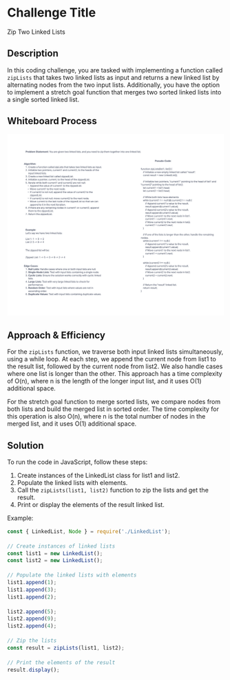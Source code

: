 # Challenge Title

Zip Two Linked Lists

## Description

In this coding challenge, you are tasked with implementing a function called `zipLists` that takes two linked lists as input and returns a new linked list by alternating nodes from the two input lists. Additionally, you have the option to implement a stretch goal function that merges two sorted linked lists into a single sorted linked list.

## Whiteboard Process

![Code Challenge 8](codechallenge8.png)

## Approach & Efficiency

For the `zipLists` function, we traverse both input linked lists simultaneously, using a while loop. At each step, we append the current node from list1 to the result list, followed by the current node from list2. We also handle cases where one list is longer than the other. This approach has a time complexity of O(n), where n is the length of the longer input list, and it uses O(1) additional space.

For the stretch goal function to merge sorted lists, we compare nodes from both lists and build the merged list in sorted order. The time complexity for this operation is also O(n), where n is the total number of nodes in the merged list, and it uses O(1) additional space.

## Solution

To run the code in JavaScript, follow these steps:

1. Create instances of the LinkedList class for list1 and list2.
2. Populate the linked lists with elements.
3. Call the `zipLists(list1, list2)` function to zip the lists and get the result.
4. Print or display the elements of the result linked list.

Example:

```javascript
const { LinkedList, Node } = require('./LinkedList');

// Create instances of linked lists
const list1 = new LinkedList();
const list2 = new LinkedList();

// Populate the linked lists with elements
list1.append(1);
list1.append(3);
list1.append(2);

list2.append(5);
list2.append(9);
list2.append(4);

// Zip the lists
const result = zipLists(list1, list2);

// Print the elements of the result
result.display();
```
